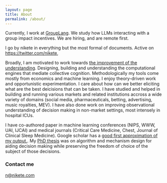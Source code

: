 ```yaml
---
layout: page
title: About
permalink: /about/
---
```



Currently, I work at [GroupLang](https://grouplang.com/). We study how LLMs interacting with a group impact incentives. We are hiring, and are remote first. 


I go by nikete in everything but the most formal of documents. Active on https://twitter.com/nikete,


Broadly, I am motivated to work towards [the improvement of the understanding](http://bactra.org/Spinoza/TIE/). Designing, building and understanding the computational engines that mediate collective cognition. Methodologically my tools come mostly from economics and machine learning. I enjoy theory-driven work and opportunistic experimentation. I care about how can we  better eliciting what are the best deicisions that can be taken. I have studied and helped in building and running various markets and  related institutions accross a wide variety of domains (social media, pharmaceuticals, betting, advertising, music royalties, MEV). I have also done work on improving observational understanding of decision making in non-market settings, most intensely in hospital ICUs.


I have co-authored paper in machine learning conferences (NIPS, WWW, UAI, IJCAI) and  medical journals (Critical Care Medicine, Chest, Journal of Clinical Sleep Medicine). Google scholar has a [good first approximation of my output.](https://scholar.google.it/citations?hl=en&user=_2Z3DcoAAAAJ&view_op=list_works&sortby=pubdate). My [PhD thesis](https://openresearch-repository.anu.edu.au/handle/1885/262297) was on algorithm and mechanism design for aiding decision making while preserving the freedom of choice of the subject of those decisions.


### Contact me

[n@nikete.com](mailto:n@nikete.com)

